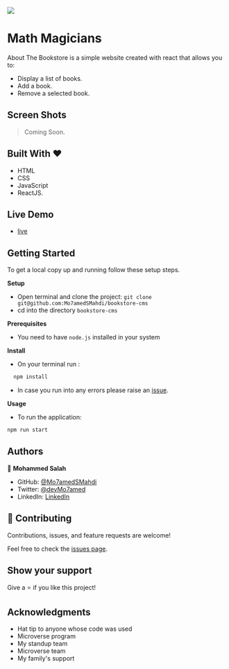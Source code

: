 ![](https://img.shields.io/badge/Microverse-blueviolet)

# Math Magicians

About
The Bookstore is a simple website created with react that allows you to:

- Display a list of books.
- Add a book.
- Remove a selected book.

## Screen Shots

> Coming Soon.

## Built With &hearts;

- HTML
- CSS
- JavaScript
- ReactJS.

## Live Demo

- [live](https://mo7amedsmahdi.github.io/bookstore-cms/)

## Getting Started

To get a local copy up and running follow these setup steps.

**Setup**

- Open terminal and clone the project: `git clone git@github.com:Mo7amedSMahdi/bookstore-cms`
- cd into the directory `bookstore-cms`

**Prerequisites**

- You need to have `node.js` installed in your system

**Install**

- On your terminal run :

```sh
  npm install
```

- In case you run into any errors please raise an [issue](https://github.com/Mo7amedSMahdi/bookstore-cms/issues).

**Usage**

- To run the application:

```sh
npm run start

```

## Authors

👤 **Mohammed Salah**

- GitHub: [@Mo7amedSMahdi](https://github.com/Mo7amedSMahdi)
- Twitter: [@devMo7amed](https://twitter.com/devMo7amed)
- LinkedIn: [LinkedIn](https://www.linkedin.com/in/mohammed-mahdi-b20340162/)

## 🤝 Contributing

Contributions, issues, and feature requests are welcome!

Feel free to check the [issues page](../../issues/).

## Show your support

Give a ⭐️ if you like this project!

## Acknowledgments

- Hat tip to anyone whose code was used
- Microverse program
- My standup team
- Microverse team
- My family's support
